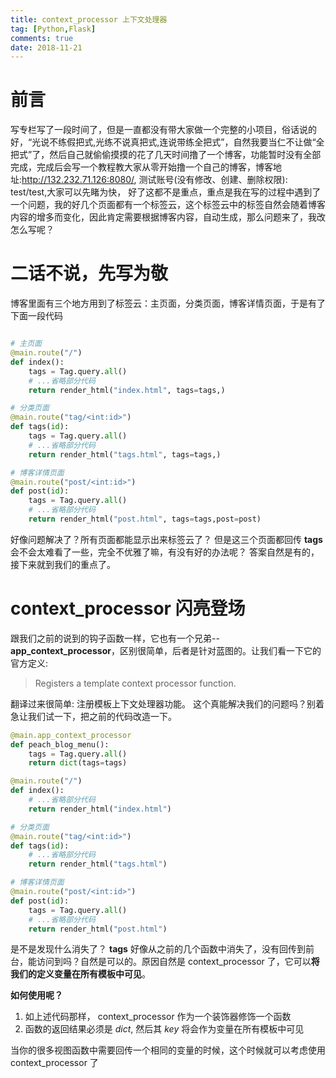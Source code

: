 ```yaml
---
title: context_processor 上下文处理器
tag: [Python,Flask]
comments: true
date: 2018-11-21
---
```






# 前言

写专栏写了一段时间了，但是一直都没有带大家做一个完整的小项目，俗话说的好，“光说不练假把式,光练不说真把式,连说带练全把式”，自然我要当仁不让做“全把式”了，然后自己就偷偷摸摸的花了几天时间撸了一个博客，功能暂时没有全部完成，完成后会写一个教程教大家从零开始撸一个自己的博客，博客地址:http://132.232.71.126:8080/, 测试账号(没有修改、创建、删除权限): test/test,大家可以先睹为快， 好了这都不是重点，重点是我在写的过程中遇到了一个问题，我的好几个页面都有一个标签云，这个标签云中的标签自然会随着博客内容的增多而变化，因此肯定需要根据博客内容，自动生成，那么问题来了，我改怎么写呢？

# 二话不说，先写为敬

博客里面有三个地方用到了标签云：主页面，分类页面，博客详情页面，于是有了下面一段代码

```python

# 主页面
@main.route("/")
def index():
    tags = Tag.query.all()
    # ...省略部分代码
    return render_html("index.html", tags=tags,)

# 分类页面
@main.route("tag/<int:id>")
def tags(id):
    tags = Tag.query.all()
    # ...省略部分代码
    return render_html("tags.html", tags=tags,)

# 博客详情页面
@main.route("post/<int:id>")
def post(id):
    tags = Tag.query.all()
    # ...省略部分代码
    return render_html("post.html", tags=tags,post=post)
```

好像问题解决了？所有页面都能显示出来标签云了？ 但是这三个页面都回传 **tags** 会不会太难看了一些，完全不优雅了嘛，有没有好的办法呢？ 答案自然是有的，接下来就到我们的重点了。

# context_processor 闪亮登场

跟我们之前的说到的钩子函数一样，它也有一个兄弟--**app_context_processor**，区别很简单，后者是针对蓝图的。让我们看一下它的官方定义:

> Registers a template context processor function.

翻译过来很简单: 注册模板上下文处理器功能。 这个真能解决我们的问题吗？别着急让我们试一下，把之前的代码改造一下。

```python
@main.app_context_processor
def peach_blog_menu():
    tags = Tag.query.all()
    return dict(tags=tags)

@main.route("/")
def index():
    # ...省略部分代码
    return render_html("index.html")

# 分类页面
@main.route("tag/<int:id>")
def tags(id):
    # ...省略部分代码
    return render_html("tags.html")

# 博客详情页面
@main.route("post/<int:id>")
def post(id):
    tags = Tag.query.all()
    # ...省略部分代码
    return render_html("post.html")
```

是不是发现什么消失了？ **tags** 好像从之前的几个函数中消失了，没有回传到前台，能访问到吗？自然是可以的。原因自然是 context_processor 了，它可以**将我们的定义变量在所有模板中可见**。

**如何使用呢？**
1.  如上述代码那样， context_processor 作为一个装饰器修饰一个函数
2.  函数的返回结果必须是 *dict*, 然后其 *key* 将会作为变量在所有模板中可见

当你的很多视图函数中需要回传一个相同的变量的时候，这个时候就可以考虑使用 context_processor 了

